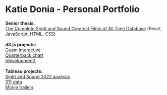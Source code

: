 # Katie Donia - Personal Portfolio
**Senior thesis:**
<br>[The Complete Sight and Sound Greatest Films of All Time Database](https://parcel-react-bondie00.vercel.app/) (React, JavaScript, HTML, CSS)
<br><br>**d3.js projects:**
<br>[Guam interactive](https://bondie00.github.io/D3_Portfolio/Project/)
<br>[Quarterback chart](https://bondie00.github.io/D3_Portfolio/3_2_distributions/)
<br>[(development)](https://github.com/bondie00/D3_Portfolio/tree/main)
<br><br>**Tableau projects:**
<br>[Sight and Sound 2022 analysis](https://public.tableau.com/app/profile/katie.donia/viz/SightandSound-PublicVersion/HomePage)
<br>[311 data](https://public.tableau.com/app/profile/katie.donia/viz/311Responses/311ResponsesDashboard)
<br>[Movie trailers](https://public.tableau.com/app/profile/katie.donia/viz/QuantifiedSelfMovieTrailers/TrailersDashboard)

